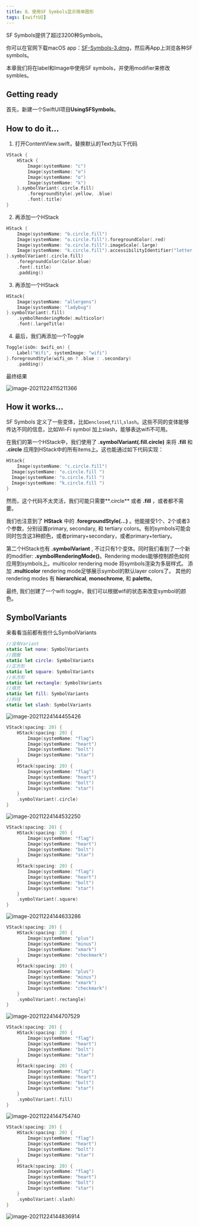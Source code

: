```yaml
---
title: 8、使用SF Symbols显示简单图形
tags: [swiftUI]
---
```

SF Symbols提供了超过3200种Symbols。

你可以在官网下载macOS app：[SF-Symbols-3.dmg](https://developer.apple.com/sf-symbols/)，然后再App上浏览各种SF symbols。

本章我们将在label和Image中使用SF symbols，并使用modifier来修改symbles。

## Getting ready

首先，新建一个SwiftUI项目**UsingSFSymbols**。

## How to do it…

1. 打开ContentView.swift，替换默认的Text为以下代码
```swift
VStack {
    HStack {
        Image(systemName: "c")
        Image(systemName: "o")
        Image(systemName: "o")
        Image(systemName: "k")
    }.symbolVariant(.circle.fill)
        .foregroundStyle(.yellow, .blue)
        .font(.title)
}
```

2. 再添加一个HStack

```swift
HStack {
    Image(systemName: "b.circle.fill")
    Image(systemName: "o.circle.fill").foregroundColor(.red)
    Image(systemName: "o.circle.fill").imageScale(.large)
    Image(systemName: "k.circle.fill").accessibilityIdentifier("letter k")
}.symbolVariant(.circle.fill)
    .foregroundColor(Color.blue)
    .font(.title)
    .padding()

```

3. 再添加一个HStack

```swift
HStack{
    Image(systemName: "allergens")
    Image(systemName: "ladybug")
}.symbolVariant(.fill)
    .symbolRenderingMode(.multicolor)
    .font(.largeTitle)
```

4. 最后，我们再添加一个Toggle
```swift
Toggle(isOn: $wifi_on) {
    Label("Wifi", systemImage: "wifi")
}.foregroundStyle(wifi_on ? .blue : .secondary)
    .padding()
```

最终结果

![image-20211224115211366](https://tva1.sinaimg.cn/large/008i3skNgy1gxos6im5lzj30e20tgdgd.jpg)

## How it works…

SF Symbols 定义了一些变体，比如`enclosed`,`fill`,`slash`。这些不同的变体能够传达不同的信息，比如Wi-Fi symbol 加上slash，能够表达wifi不可用。

在我们的第一个HStack中，我们使用了 **.symbolVariant(.fill.circle)** 来将 **.fill** 和 **.circle** 应用到HStack中的所有items上。这也能通过如下代码实现：

```swift
HStack{         
 	Image(systemName: "c.circle.fill")
  Image(systemName: "o.circle.fill ")
  Image(systemName: "o.circle.fill ")
  Image(systemName: "k.circle.fill ")     
}
```

然而，这个代码不太灵活，我们可能只需要**.circle** 或者 **.fill** ，或者都不需要。

我们也注意到了 **HStack** 中的 .**foregroundStyle(...)** 。他能接受1个、2个或者3个参数，分别设置primary, secondary, 和 tertiary colors。有的symbols可能会同时包含这3种颜色，或者primary+secondary，或者primary+tertiary。

第二个HStack也有 **.symbolVariant** , 不过只有1个变体。同时我们看到了一个新的modifier: **.symbolRenderingMode()**。Rendering modes能够控制颜色如何应用到symbols上。multicolor rendering mode 将symbols渲染为多层样式。 添加 **.multicolor** rendering mode足够展示symbol的默认layer colors了。 其他的 rendering modes 有 **hierarchical**, **monochrome**, 和 **palette**。

最终, 我们创建了一个wifi toggle，我们可以根据wifi的状态来改变symbol的颜色。

## SymbolVariants

来看看当前都有些什么SymbolVariants

```swift
//没有Variant
static let none: SymbolVariants
//圆圈
static let circle: SymbolVariants
//正方形
static let square: SymbolVariants
//长方形
static let rectangle: SymbolVariants
//填充
static let fill: SymbolVariants
//斜线
static let slash: SymbolVariants
```

![image-20211224144455426](https://tva1.sinaimg.cn/large/008i3skNgy1gxox68hj1kj30ro0hcmy0.jpg)

```swift
VStack(spacing: 20) {
    HStack(spacing: 20) {
        Image(systemName: "flag")
        Image(systemName: "heart")
        Image(systemName: "bolt")
        Image(systemName: "star")
    }
    HStack(spacing: 20) {
        Image(systemName: "flag")
        Image(systemName: "heart")
        Image(systemName: "bolt")
        Image(systemName: "star")
    }
    .symbolVariant(.circle)
}
```

![image-20211224144532250](https://tva1.sinaimg.cn/large/008i3skNgy1gxox6vslhjj30cc068glk.jpg)

```swift
VStack(spacing: 20) {
    HStack(spacing: 20) {
        Image(systemName: "flag")
        Image(systemName: "heart")
        Image(systemName: "bolt")
        Image(systemName: "star")
    }
    HStack(spacing: 20) {
        Image(systemName: "flag")
        Image(systemName: "heart")
        Image(systemName: "bolt")
        Image(systemName: "star")
    }
    .symbolVariant(.square)
}
```

![image-20211224144633286](https://tva1.sinaimg.cn/large/008i3skNgy1gxox7xnvpoj30ce06o3yg.jpg)

```swift
VStack(spacing: 20) {
    HStack(spacing: 20) {
        Image(systemName: "plus")
        Image(systemName: "minus")
        Image(systemName: "xmark")
        Image(systemName: "checkmark")
    }
    HStack(spacing: 20) {
        Image(systemName: "plus")
        Image(systemName: "minus")
        Image(systemName: "xmark")
        Image(systemName: "checkmark")
    }
    .symbolVariant(.rectangle)
}
```

![image-20211224144707529](https://tva1.sinaimg.cn/large/008i3skNgy1gxox8j77c0j30d6068t8m.jpg)

```swift
VStack(spacing: 20) {
    HStack(spacing: 20) {
        Image(systemName: "flag")
        Image(systemName: "heart")
        Image(systemName: "bolt")
        Image(systemName: "star")
    }
    HStack(spacing: 20) {
        Image(systemName: "flag")
        Image(systemName: "heart")
        Image(systemName: "bolt")
        Image(systemName: "star")
    }
    .symbolVariant(.fill)
}
```

![image-20211224144754740](https://tva1.sinaimg.cn/large/008i3skNgy1gxox9cavv8j30cc064t8m.jpg)

```swift
VStack(spacing: 20) {
    HStack(spacing: 20) {
        Image(systemName: "flag")
        Image(systemName: "heart")
        Image(systemName: "bolt")
        Image(systemName: "star")
    }
    HStack(spacing: 20) {
        Image(systemName: "flag")
        Image(systemName: "heart")
        Image(systemName: "bolt")
        Image(systemName: "star")
    }
    .symbolVariant(.slash)
}
```

![image-20211224144836914](https://tva1.sinaimg.cn/large/008i3skNgy1gxoxa340ljj30cw06swef.jpg)

